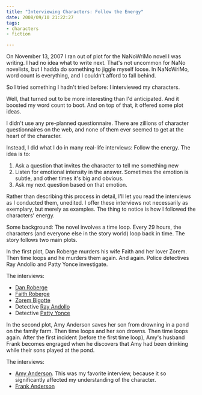 ```yaml
--- 
title: "Interviewing Characters: Follow the Energy"
date: 2008/09/10 21:22:27
tags: 
- characters
- fiction

---
```


On November 13, 2007 I ran out of plot for the NaNoWriMo novel I was writing.  I had no idea what to write next.  That's not uncommon for NaNo novelists, but I hadda do something to jiggle myself loose.  In NaNoWriMo, word count is everything, and I couldn't afford to fall behind.

So I tried something I hadn't tried before:  I interviewed my characters.

Well, that turned out to be more interesting than I'd anticipated.  And it boosted my word count to boot.  And on top of that, it offered some plot ideas.

I didn't use any pre-planned questionnaire.  There are zillions of character questionnaires on the web, and none of them ever seemed to get at the heart of the character.

Instead, I did what I do in many real-life interviews:  Follow the energy.  The idea is to:
<ol>
<li>Ask a question that invites the character to tell me something new</li>
<li>Listen for emotional intensity in the answer.  Sometimes the emotion is subtle, and other times it's big and obvious.</li>
<li>Ask my next question based on that emotion.</li>
</ol>

Rather than describing this process in detail, I'll let you read the interviews as I conducted them, unedited.  I offer these interviews not necessarily as exemplary, but merely as examples.  The thing to notice is how I followed the characters' energy.

Some background:  The novel involves a time loop.  Every 29 hours, the characters (and everyone else in the story world) loop back in time.  The story follows two main plots.

In the first plot, Dan Roberge murders his wife Faith and her lover Zorem.  Then time loops and he murders them again.  And again.  Police detectives Ray Andollo and Patty Yonce investigate.

The interviews:
<ul>
<li><a href="http://dalefiction.dale.emery.name/2007/11/mhr-int-dan/">Dan Roberge</a></li>
<li><a href="http://dalefiction.dale.emery.name/2007/11/mhr-int-faith/">Faith Roberge</a></li>
<li><a href="http://dalefiction.dale.emery.name/2007/11/mhr-int-zorem/">Zorem Bigotte</a></li>
<li>Detective <a href="http://dalefiction.dale.emery.name/2007/11/mhr-int-ray/">Ray Andollo</a></li>
<li>Detective <a href="http://dalefiction.dale.emery.name/2007/11/mhr-int-patty/">Patty Yonce</a></li>
</ul>

In the second plot, Amy Anderson saves her son from drowning in a pond on the family farm.  Then time loops and her son drowns.  Then time loops again.  After the first incident (before the first time loop), Amy's husband Frank becomes engraged when he discovers that Amy had been drinking while their sons played at the pond.

The interviews:
<ul>
<li><a href="http://dalefiction.dale.emery.name/2007/11/mhr-int-amy/">Amy Anderson</a>.  This was my favorite interview, because it so significantly affected my understanding of the character.</li>
<li><a href="http://dalefiction.dale.emery.name/2007/11/mhr-int-frank/">Frank Anderson</a></li>
</ul>
